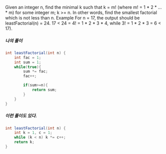 Given an integer n, find the minimal k such that
k = m! (where m! = 1 * 2 * ... * m) for some integer m;
k >= n.
In other words, find the smallest factorial which is not less than n.
Example
For n = 17, the output should be
leastFactorial(n) = 24.
17 < 24 = 4! = 1 * 2 * 3 * 4, while 3! = 1 * 2 * 3 = 6 < 17).
##### 나의 풀이
```java
int leastFactorial(int n) {
    int fac = 1;
    int sum = 1;
    while(true){
        sum *= fac;
        fac++;

        if(sum>=n){
            return sum;
        }
    }
}
```

##### 이런 풀이도 있다.
```java
int leastFactorial(int n) {
    int k = 1, c = 1;
    while (k < n) k *= c++;
    return k;
}
```
